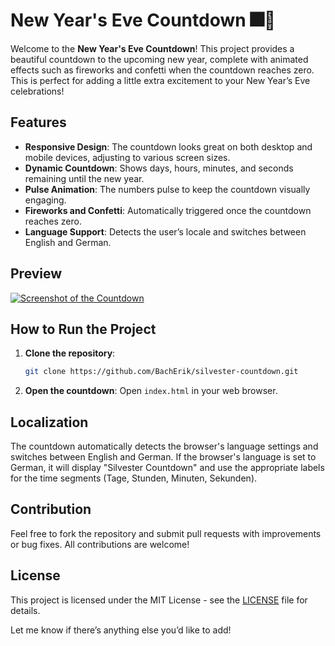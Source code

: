 # New Year's Eve Countdown 🎆🎉

Welcome to the **New Year's Eve Countdown**! This project provides a beautiful countdown to the upcoming new year, complete with animated effects such as fireworks and confetti when the countdown reaches zero. This is perfect for adding a little extra excitement to your New Year’s Eve celebrations! 

## Features

- **Responsive Design**: The countdown looks great on both desktop and mobile devices, adjusting to various screen sizes.
- **Dynamic Countdown**: Shows days, hours, minutes, and seconds remaining until the new year.
- **Pulse Animation**: The numbers pulse to keep the countdown visually engaging.
- **Fireworks and Confetti**: Automatically triggered once the countdown reaches zero.
- **Language Support**: Detects the user’s locale and switches between English and German.

## Preview

<a href="https://bacherik.github.io/silvester-countdown/">![Screenshot of the Countdown](https://github.com/user-attachments/assets/f03da4e0-3fe0-4313-a20d-e013cbfef28e)</a>


## How to Run the Project

1. **Clone the repository**:
   ```bash
   git clone https://github.com/BachErik/silvester-countdown.git
   ```

2. **Open the countdown**:
   Open `index.html` in your web browser.

## Localization

The countdown automatically detects the browser's language settings and switches between English and German. If the browser's language is set to German, it will display "Silvester Countdown" and use the appropriate labels for the time segments (Tage, Stunden, Minuten, Sekunden).

## Contribution

Feel free to fork the repository and submit pull requests with improvements or bug fixes. All contributions are welcome!

## License

This project is licensed under the MIT License - see the [LICENSE](./LICENSE) file for details.

Let me know if there’s anything else you’d like to add!
